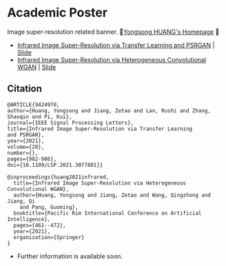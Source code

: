# Academic Poster 
  Image super-resolution related banner. :bell:[Yongsong HUANG's Homepage](https://hyongsong.work/) :pushpin:
  * [Infrared Image Super-Resolution via Transfer Learning and PSRGAN](https://ieeexplore.ieee.org/abstract/document/9424970 "https://ieeexplore.ieee.org/abstract/document/9424970")
    | [Slide](https://github.com/yongsongH/academic_poster/blob/main/PSRGAN_Presentations.pdf)
  * [Infrared Image Super-Resolution via Heterogeneous Convolutional WGAN](https://link.springer.com/chapter/10.1007/978-3-030-89363-7_35"https://link.springer.com/chapter/10.1007/978-3-030-89363-7_35")
    | [Slide](https://github.com/yongsongH/academic_poster/blob/main/PRICAI_Oral_1110.pdf)
    
  ## Citation

```
@ARTICLE{9424970, 
author={Huang, Yongsong and Jiang, Zetao and Lan, Rushi and Zhang, 
Shaoqin and Pi, Kui}, 
journal={IEEE Signal Processing Letters}, 
title={Infrared Image Super-Resolution via Transfer Learning 
and PSRGAN}, 
year={2021}, 
volume={28}, 
number={}, 
pages={982-986}, 
doi={10.1109/LSP.2021.3077801}}
```

```
@inproceedings{huang2021infrared,
  title={Infrared Image Super-Resolution via Heterogeneous Convolutional WGAN},
  author={Huang, Yongsong and Jiang, Zetao and Wang, Qingzhong and Jiang, Qi 
	and Pang, Guoming},
  booktitle={Pacific Rim International Conference on Artificial Intelligence},
  pages={461--472},
  year={2021},
  organization={Springer}
}
```

  * Further information is available soon.
